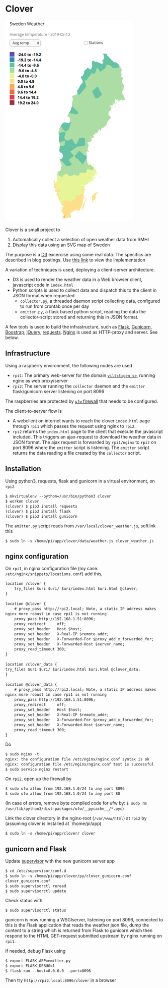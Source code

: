# Clover

![Example](ex.png)

Clover is a small project to
1. Automatically collect a selection of open weather data from SMHI
2. Display this data using an SVG map of Sweden

The purpose is a [D3](https://d3js.org/) excercise using some real data. The specifics are described in blog postings.
Use [this link](https://www.viltstigen.se/clover/index.html) to view the implementation

A variation of techniques is used, deploying a client-server architecture.
* D3 is used to render the weather data in a Web browser client, javascript code in `index.html`
* Python scripts is used to collect data and dispatch this to the client in JSON format when requested
    * `collector.py`, a threaded daemon script collecting data, configured to run from crontab once per day
    * `emitter.py`, a flask based python script, reading the data the collector-script stored and returning this 
    in JSON format.

A few tools is used to build the infrastructure, such as [Flask](http://flask.pocoo.org/), 
[Gunicorn](https://gunicorn.org/), [Boostrap](https://getbootstrap.com/), [jQuery](https://jquery.com/), 
[requests](http://docs.python-requests.org/en/master/). 
[Nginx](http://nginx.org/en/) is used as HTTP-proxy and server. See below.

## Infrastructure

Using a raspberry environment, the following nodes are used
* `rpi1`: The primary web-server for the domain [`viltstigen.se`](www.viltstigen.se), running nginx as web proxy/server
* `rpi2`: The server running the `collector` daemon and the `emitter` flask/gunicorn server listening on port 8096

The raspberries are protected by [`ufw` firewall](http://manpages.ubuntu.com/manpages/bionic/en/man8/ufw.8.html) 
that needs to be configured.

The client-to-server flow is
* A webclient on internet wants to reach the clover `index.html` page through `rpi1` which passes the request using 
nginx to `rpi2`.
* `rpi2` returns the `index.html` page to the client that execute the javascript included. This triggers an ajax-request
to download the weather data in JSON format. The ajax request is forwarded by `rpi1/nginx` to `rpi2` on port 8096 where
the `emitter` script is listening. The `emitter` script returns the data reading a file created by the `collector` script.

## Installation

Using python3, requests, flask and gunicorn in a virtual environment, on `rpi2`

    $ mkvirtualenv --python=/usr/bin/python3 clover
    $ workon clover
    (clover) $ pip3 install requests
    (clover) $ pip3 install flask
    (clover) $ pip3 install gunicorn
    
The `emitter.py` script reads from `/var/local/clover_weather.js`, softlink this

    $ sudo ln -s /home/pi/app/clover/data/weather.js clover_weather.js
    
## nginx configuration

On `rpi1`, in nginx configuration file (my case: `/etc/nginx/snippets/locations.conf`) add this,

    location /clover {
        try_files $uri $uri/ $uri/index.html $uri.html @clover;
    }
    
    location @clover {
        # proxy_pass http://rpi2.local; Note, a static IP address makes nginx more robust in case rpi1 is not running
        proxy_pass http://192.168.1.51:8096;
        proxy_redirect     off;
        proxy_set_header   Host $host;
        proxy_set_header   X-Real-IP $remote_addr;
        proxy_set_header   X-Forwarded-For $proxy_add_x_forwarded_for;
        proxy_set_header   X-Forwarded-Host $server_name;
        proxy_read_timeout 300;
    }
    
    location /clover_data {
    try_files $uri $uri/ $uri/index.html $uri.html @clover_data;
    }

    location @clover_data {
        # proxy_pass http://rpi2.local; Note, a static IP address makes nginx more robust in case rpi1 is not running
        proxy_pass http://192.168.1.51:8096;
        proxy_redirect     off;
        proxy_set_header   Host $host;
        proxy_set_header   X-Real-IP $remote_addr;
        proxy_set_header   X-Forwarded-For $proxy_add_x_forwarded_for;
        proxy_set_header   X-Forwarded-Host $server_name;
        proxy_read_timeout 300;
    }

Do

    $ sudo nginx -t
    nginx: the configuration file /etc/nginx/nginx.conf syntax is ok
    nginx: configuration file /etc/nginx/nginx.conf test is successful
    $ sudo service nginx restart

On `rpi2`, open up the firewall by

    $ sudo ufw allow from 192.168.1.0/24 to any port 8096
    $ sudo ufw allow from 192.168.1.0/24 to any port 80

(In case of errors, remove byte compiled code for ufw by: `$ sudo rm /usr/lib/python3/dist-packages/ufw/__pycache__/*.pyc`)

Link the clover directory in the nginx-root (`/var/www/html`) at `rpi2` by (assuming clover is installed at
`/home/pi/app)

    $ sudo ln -s /home/pi/app/clover/ clover

## gunicorn and Flask
    
Update [supervisor](http://supervisord.org/) with the new gunicorn server app

    $ cd /etc/supervisor/conf.d
    $ sudo ln -s /home/pi/app/clover/py/clover_gunicorn.conf clover_gunicorn.conf
    $ sudo supervisorctl reread
    $ sudo supervisorctl update
    
Check status with

    $ sudo supervisorctl status

gunicorn is now running a WSGIserver, listening on port 8096, connected to this is the Flask application that reads
the weather json file, dump the content to a string which is returned from Flask to gunicorn which then respond to the
HTML GET-request submitted upstream by nginx running on `rpi1`.

If needed, debug Flask using

    $ export FLASK_APP=emitter.py
    $ export FLASK_DEBUG=1
    $ flask run --host=0.0.0.0 --port=8096
    
Then try `http://rpi2.local:8096/clover` in a browser
